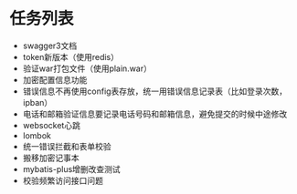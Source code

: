 # 任务列表

- swagger3文档
- token新版本（使用redis）
- 验证war打包文件（使用plain.war）
- 加密配置信息功能
- 错误信息不再使用config表存放，统一用错误信息记录表（比如登录次数，ipban）
- 电话和邮箱验证信息要记录电话号码和邮箱信息，避免提交的时候中途修改
- websocket心跳
- lombok
- 统一错误拦截和表单校验
- 搬移加密记事本
- mybatis-plus增删改查测试
- 校验频繁访问接口问题
